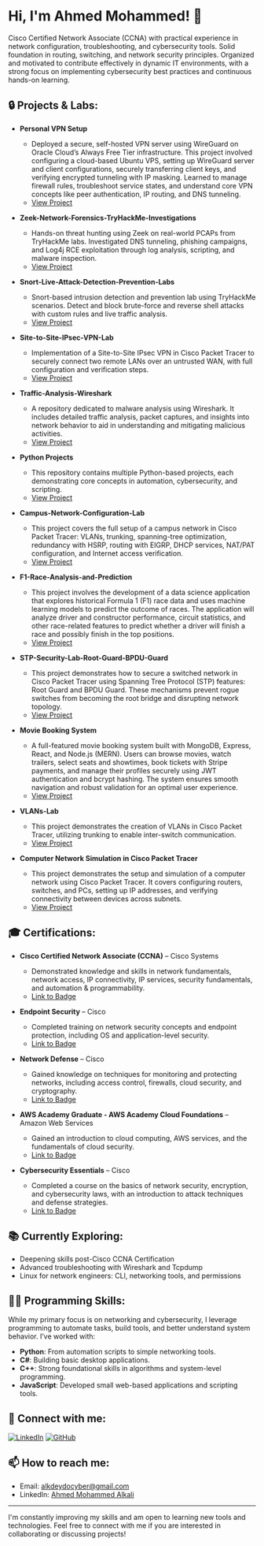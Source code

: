 # Hi, I'm Ahmed Mohammed! 👋  
Cisco Certified Network Associate (CCNA) with practical experience in network configuration, troubleshooting, and cybersecurity tools. Solid foundation in routing, switching, and network security principles. Organized and motivated to contribute effectively in dynamic IT environments, with a strong focus on implementing cybersecurity best practices and continuous hands-on learning.

## 🔒 Projects & Labs:

- **Personal VPN Setup**  
  - Deployed a secure, self-hosted VPN server using WireGuard on Oracle Cloud’s Always Free Tier infrastructure. This project involved configuring a cloud-based Ubuntu VPS, setting up WireGuard server and client configurations, securely transferring client keys, and verifying encrypted tunneling with IP masking. Learned to manage firewall rules, troubleshoot service states, and understand core VPN concepts like peer authentication, IP routing, and DNS tunneling.
  - [View Project](https://github.com/AhmS3cOps/Personal-WireGuard-VPN-Setup)
    
- **Zeek-Network-Forensics-TryHackMe-Investigations**  
  - Hands-on threat hunting using Zeek on real-world PCAPs from TryHackMe labs. Investigated DNS tunneling, phishing campaigns, and Log4j RCE exploitation through log analysis, scripting, and malware inspection.
  - [View Project](https://github.com/AhmS3cOps/Zeek-Network-Forensics-TryHackMe-Investigations)
    
- **Snort-Live-Attack-Detection-Prevention-Labs**  
  - Snort-based intrusion detection and prevention lab using TryHackMe scenarios. Detect and block brute-force and reverse shell attacks with custom rules and live traffic analysis.
  - [View Project](https://github.com/AhmS3cOps/Snort-Live-Attack-Detection-Prevention-Labs)
 
- **Site-to-Site-IPsec-VPN-Lab**  
  - Implementation of a Site-to-Site IPsec VPN in Cisco Packet Tracer to securely connect two remote LANs over an untrusted WAN, with full configuration and verification steps.
  - [View Project](https://github.com/AhmS3cOps/Site-to-Site-IPsec-VPN-Lab)
    
- **Traffic-Analysis-Wireshark**  
  - A repository dedicated to malware analysis using Wireshark. It includes detailed traffic analysis, packet captures, and insights into network behavior to aid in understanding and mitigating malicious activities.
  - [View Project](https://github.com/AhmS3cOps/Traffic-Analysis-Wireshark)

- **Python Projects**  
  - This repository contains multiple Python-based projects, each demonstrating core concepts in automation, cybersecurity, and scripting.
  - [View Project](https://github.com/AhmS3cOps/Python-Projects)
 
- **Campus-Network-Configuration-Lab**  
  - This project covers the full setup of a campus network in Cisco Packet Tracer: VLANs, trunking, spanning-tree optimization, redundancy with HSRP, routing with EIGRP, DHCP services, NAT/PAT configuration, and Internet access verification.
  - [View Project](https://github.com/AhmS3cOps/Campus-Network-Configuration-Lab)

- **F1-Race-Analysis-and-Prediction**  
  - This project involves the development of a data science application that explores historical Formula 1 (F1) race data and uses machine learning models to predict the outcome of races. The application will analyze driver and constructor performance, circuit statistics, and other race-related features to predict whether a driver will finish a race and possibly finish in the top positions.
  - [View Project](https://github.com/AhmS3cOps/F1-Race-Analysis-and-Prediction)

- **STP-Security-Lab-Root-Guard-BPDU-Guard**  
  - This project demonstrates how to secure a switched network in Cisco Packet Tracer using Spanning Tree Protocol (STP) features: Root Guard and BPDU Guard. These mechanisms prevent rogue switches from becoming the root bridge and disrupting network topology.
  - [View Project](https://github.com/AhmS3cOps/STP-Security-Lab-Root-Guard-BPDU-Guard)
    
- **Movie Booking System**  
  - A full-featured movie booking system built with MongoDB, Express, React, and Node.js (MERN). Users can browse movies, watch trailers, select seats and showtimes, book tickets with Stripe payments, and manage their profiles securely using JWT authentication and bcrypt hashing. The system ensures smooth navigation and robust validation for an optimal user experience.
  - [View Project](https://github.com/AhmS3cOps/MovieBookingSystem)

- **VLANs-Lab**  
  - This project demonstrates the creation of VLANs in Cisco Packet Tracer, utilizing trunking to enable inter-switch communication.
  - [View Project](https://github.com/AhmS3cOps/VLANs-Lab)
 
- **Computer Network Simulation in Cisco Packet Tracer**  
  - This project demonstrates the setup and simulation of a computer network using Cisco Packet Tracer. It covers configuring routers, switches, and PCs, setting up IP addresses, and verifying connectivity between devices across subnets.
  - [View Project](https://github.com/AhmS3cOps/Computer-Network-Simulation-in-Cisco-Packet-Tracer)

## 🎓 Certifications:

- **Cisco Certified Network Associate (CCNA)** –  Cisco Systems  
  - Demonstrated knowledge and skills in network fundamentals, network access, IP connectivity, IP services, security fundamentals, and automation & programmability.
  - [Link to Badge](https://www.credly.com/earner/earned/share/e9ffad81-6d3d-4211-b6ee-b0b5e708308f)
    
- **Endpoint Security** – Cisco  
  - Completed training on network security concepts and endpoint protection, including OS and application-level security.  
  - [Link to Badge](https://www.credly.com/users/ahmed-mohammed-allkali)

- **Network Defense** – Cisco  
  - Gained knowledge on techniques for monitoring and protecting networks, including access control, firewalls, cloud security, and cryptography.  
  - [Link to Badge](https://www.credly.com/users/ahmed-mohammed-allkali)
    
- **AWS Academy Graduate - AWS Academy Cloud Foundations** – Amazon Web Services  
  - Gained an introduction to cloud computing, AWS services, and the fundamentals of cloud security.  
  - [Link to Badge](https://www.credly.com/users/ahmed-mohammed-allkali)

- **Cybersecurity Essentials** – Cisco  
  - Completed a course on the basics of network security, encryption, and cybersecurity laws, with an introduction to attack techniques and defense strategies.  
  - [Link to Badge](https://www.credly.com/users/ahmed-mohammed-allkali)

## 📚 Currently Exploring:
- Deepening skills post-Cisco CCNA Certification
- Advanced troubleshooting with Wireshark and Tcpdump
- Linux for network engineers: CLI, networking tools, and permissions

  
## 👨‍💻 Programming Skills:

While my primary focus is on networking and cybersecurity, I leverage programming to automate tasks, build tools, and better understand system behavior. I’ve worked with:
- **Python**: From automation scripts to simple networking tools.
- **C#**: Building basic desktop applications.
- **C++**: Strong foundational skills in algorithms and system-level programming.
- **JavaScript**: Developed small web-based applications and scripting tools.

## 🤳 Connect with me:

[![LinkedIn](https://img.shields.io/badge/LinkedIn-blue?style=for-the-badge&logo=linkedin)](https://www.linkedin.com/in/ahmed-mohammed-alkali/)
[![GitHub](https://img.shields.io/badge/GitHub-black?style=for-the-badge&logo=github)](https://github.com/AhmS3cOps)

## 📫 How to reach me:
- Email: [alkdeydocyber@gmail.com](mailto:alkdeydocyber@gmail.com)
- LinkedIn: [Ahmed Mohammed Alkali](https://www.linkedin.com/in/ahmed-mohammed-alkali)

---

I'm constantly improving my skills and am open to learning new tools and technologies. Feel free to connect with me if you are interested in collaborating or discussing projects!
